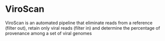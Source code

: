 # ViroScan
ViroScan is an automated pipeline that eliminate reads from a reference (filter out), retain only viral reads (filter in) and determine the percentage of provenance among a set of viral genomes
